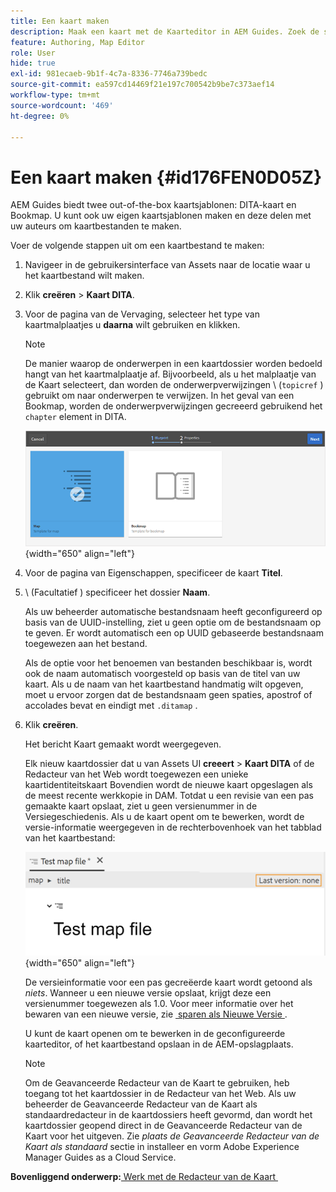 ```yaml
---
title: Een kaart maken
description: Maak een kaart met de Kaarteditor in AEM Guides. Zoek de stappen om een kaartdossier tot stand te brengen dat op een kaartmalplaatje wordt gebaseerd.
feature: Authoring, Map Editor
role: User
hide: true
exl-id: 981ecaeb-9b1f-4c7a-8336-7746a739bedc
source-git-commit: ea597cd14469f21e197c700542b9be7c373aef14
workflow-type: tm+mt
source-wordcount: '469'
ht-degree: 0%

---
```


# Een kaart maken {#id176FEN0D05Z}

AEM Guides biedt twee out-of-the-box kaartsjablonen: DITA-kaart en Bookmap. U kunt ook uw eigen kaartsjablonen maken en deze delen met uw auteurs om kaartbestanden te maken.

Voer de volgende stappen uit om een kaartbestand te maken:

1. Navigeer in de gebruikersinterface van Assets naar de locatie waar u het kaartbestand wilt maken.

1. Klik **creëren** \> **Kaart DITA**.

1. Voor de pagina van de Vervaging, selecteer het type van kaartmalplaatjes u **daarna** wilt gebruiken en klikken.

   >[!NOTE]
   >
   > De manier waarop de onderwerpen in een kaartdossier worden bedoeld hangt van het kaartmalplaatje af. Bijvoorbeeld, als u het malplaatje van de Kaart selecteert, dan worden de onderwerpverwijzingen \ (`topicref` \) gebruikt om naar onderwerpen te verwijzen. In het geval van een Bookmap, worden de onderwerpverwijzingen gecreeerd gebruikend het `chapter` element in DITA.

   ![](images/map-template.png){width="650" align="left"}

1. Voor de pagina van Eigenschappen, specificeer de kaart **Titel**.

1. \ (Facultatief \) specificeer het dossier **Naam**.

   Als uw beheerder automatische bestandsnaam heeft geconfigureerd op basis van de UUID-instelling, ziet u geen optie om de bestandsnaam op te geven. Er wordt automatisch een op UUID gebaseerde bestandsnaam toegewezen aan het bestand.

   Als de optie voor het benoemen van bestanden beschikbaar is, wordt ook de naam automatisch voorgesteld op basis van de titel van uw kaart. Als u de naam van het kaartbestand handmatig wilt opgeven, moet u ervoor zorgen dat de bestandsnaam geen spaties, apostrof of accolades bevat en eindigt met `.ditamap` .

1. Klik **creëren**.

   Het bericht Kaart gemaakt wordt weergegeven.

   Elk nieuw kaartdossier dat u van Assets UI **creeert** \> **Kaart DITA** of de Redacteur van het Web wordt toegewezen een unieke kaartidentiteitskaart Bovendien wordt de nieuwe kaart opgeslagen als de meest recente werkkopie in DAM. Totdat u een revisie van een pas gemaakte kaart opslaat, ziet u geen versienummer in de Versiegeschiedenis. Als u de kaart opent om te bewerken, wordt de versie-informatie weergegeven in de rechterbovenhoek van het tabblad van het kaartbestand:

   ![](images/first-version-map-none.png){width="650" align="left"}

   De versieinformatie voor een pas gecreëerde kaart wordt getoond als *niets*. Wanneer u een nieuwe versie opslaat, krijgt deze een versienummer toegewezen als 1.0. Voor meer informatie over het bewaren van een nieuwe versie, zie [&#x200B; sparen als Nieuwe Versie &#x200B;](web-editor-features.md#save-as-new-version-id209ME400GXA).

   U kunt de kaart openen om te bewerken in de geconfigureerde kaarteditor, of het kaartbestand opslaan in de AEM-opslagplaats.

   >[!NOTE]
   >
   > Om de Geavanceerde Redacteur van de Kaart te gebruiken, heb toegang tot het kaartdossier in de Redacteur van het Web. Als uw beheerder de Geavanceerde Redacteur van de Kaart als standaardredacteur in de kaartdossiers heeft gevormd, dan wordt het kaartdossier geopend direct in de Geavanceerde Redacteur van de Kaart voor het uitgeven. Zie *plaats de Geavanceerde Redacteur van de Kaart als standaard* sectie in installeer en vorm Adobe Experience Manager Guides as a Cloud Service.


**Bovenliggend onderwerp:**&#x200B;[&#x200B; Werk met de Redacteur van de Kaart &#x200B;](map-editor.md)
